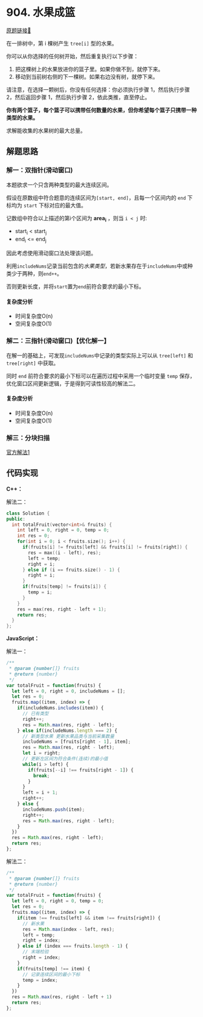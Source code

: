 # 904. 水果成篮
[原题链接🔗](https://leetcode-cn.com/problems/fruit-into-baskets/)  

在一排树中，第 i 棵树产生 `tree[i]` 型的水果。

你可以从你选择的任何树开始，然后重复执行以下步骤：

1. 把这棵树上的水果放进你的篮子里。如果你做不到，就停下来。
2. 移动到当前树右侧的下一棵树。如果右边没有树，就停下来。

请注意，在选择一颗树后，你没有任何选择：你必须执行步骤 1，然后执行步骤 2，然后返回步骤 1，然后执行步骤 2，依此类推，直至停止。

**你有两个篮子，每个篮子可以携带任何数量的水果，但你希望每个篮子只携带一种类型的水果。**

求解能收集的水果树的最大总量。

## 解题思路
### 解一：双指针(滑动窗口)
本题欲求一个只含两种类型的最大连续区间。

假设在原数组中符合题意的连续区间为`[start, end]`，且每一个区间内的 `end` 下标均为 `start` 下标对应的最大值。

记数组中符合以上描述的第i个区间为 **area<sub>i</sub>** ，则当 `i < j` 时: 

 - start<sub>i</sub> < start<sub>j</sub>
 - end<sub>i</sub> <= end<sub>j</sub>

因此考虑使用滑动窗口法处理该问题。

利用`includeNums`记录当前包含的*水果类型*，若新水果存在于`includeNums`中或种类少于两种，则`end++`。

否则更新长度，并将`start`置为`end`前符合要求的最小下标。

#### 复杂度分析
 - 时间复杂度O(n)
 - 空间复杂度O(1)

### 解二：三指针(滑动窗口)【优化解一】
在解一的基础上，可发现`includeNums`中记录的类型实际上可以从 `tree[left]` 和 `tree[right]` 中获取。

同时 `end` 前符合要求的最小下标可以在遍历过程中采用一个临时变量 `temp` 保存，优化窗口区间更新逻辑，于是得到可读性较高的解法二。

#### 复杂度分析
 - 时间复杂度O(n)
 - 空间复杂度O(1)

### 解三：分块扫描
[官方解法1](https://leetcode-cn.com/problems/fruit-into-baskets/solution/shui-guo-cheng-lan-by-leetcode/)

## 代码实现

**C++：**

解法二：
```C++
class Solution {
public:
  int totalFruit(vector<int>& fruits) {
    int left = 0, right = 0, temp = 0;
    int res = 0;
    for(int i = 0; i < fruits.size(); i++) {
      if(fruits[i] != fruits[left] && fruits[i] != fruits[right]) {
        res = max((i - left), res);
        left = temp;
        right = i;
      } else if (i == fruits.size() - 1) {
        right = i;
      }
      if(fruits[temp] != fruits[i]) {
        temp = i;
      }
    }
    res = max(res, right - left + 1);
    return res;
  }
};
```

**JavaScript：**

解法一：
```javascript
/**
 * @param {number[]} fruits
 * @return {number}
 */
var totalFruit = function(fruits) {
  let left = 0, right = 0, includeNums = [];
  let res = 0;
  fruits.map((item, index) => {
    if(includeNums.includes(item)) {
      // 已有类型
      right++;
      res = Math.max(res, right - left);
    } else if(includeNums.length === 2) {
      // 新类型水果 更新水果品类与当前采集数量
      includeNums = [fruits[right - 1], item];
      res = Math.max(res, right - left);
      let i = right;
      // 更新左区间为符合条件(连续)的最小值
      while(i > left) {
        if(fruits[--i] !== fruits[right - 1]) {
          break;
        }
      }
      left = i + 1;
      right++;
    } else {
      includeNums.push(item);
      right++;
      res = Math.max(res, right - left);
    }
  })
  res = Math.max(res, right - left);
  return res;
};
```

解法二：
```javascript
/**
 * @param {number[]} fruits
 * @return {number}
 */
var totalFruit = function(fruits) {
  let left = 0, right = 0, temp = 0;
  let res = 0;
  fruits.map((item, index) => {
    if(item !== fruits[left] && item !== fruits[right]) {
      // 新水果
      res = Math.max(index - left, res);
      left = temp;
      right = index;
    } else if (index === fruits.length - 1) {
      // 末端检验
      right = index;
    }
    if(fruits[temp] !== item) {
      // 记录连续区间的最小下标
      temp = index;
    }
  })
  res = Math.max(res, right - left + 1)
  return res;
};
```
